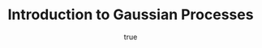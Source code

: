 ---
abstract: ''
author:
- family: Lawrence
  given: Neil D.
  gscholar: r3SJcvoAAAAJ
  institute: University of Sheffield
  twitter: lawrennd
  url: http://inverseprobability.com
categories:
- Lawrence-mlss15
day: 21--22
errata: []
extras: []
key: Lawrence-mlss15
layout: talk
linkpdf: http://staffwww.dcs.shef.ac.uk/people/N.Lawrence/talks/gp_mlss15.pdf
month: 2
published: 2015-02-21
section: pre
title: Introduction to <span>G</span>aussian Processes
venue: MLSS, Sydney
year: '2015'
youtube: pmeAgona_to
---